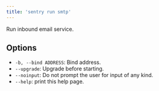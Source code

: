 ```yaml
---
title: 'sentry run smtp'
---
```


Run inbound email service.

## Options

-   `-b, --bind ADDRESS`: Bind address.
-   `--upgrade`: Upgrade before starting.
-   `--noinput`: Do not prompt the user for input of any kind.
-   `--help`: print this help page.
